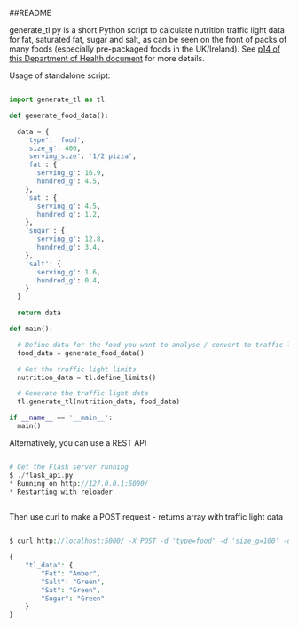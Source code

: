 ##README

generate_tl.py is a short Python script to calculate nutrition traffic light data for fat, saturated fat, sugar and salt, as can be seen on the front of packs of many foods (especially pre-packaged foods in the UK/Ireland).  See [p14 of this Department of Health document](https://www.gov.uk/government/uploads/system/uploads/attachment_data/file/300886/2902158_FoP_Nutrition_2014.pdf) for more details.
 
Usage of standalone script:

```python

import generate_tl as tl

def generate_food_data():

  data = {
    'type': 'food',
    'size_g': 400,
    'serving_size': '1/2 pizza',
    'fat': {
      'serving_g': 16.9,
      'hundred_g': 4.5,
    },
    'sat': {
      'serving_g': 4.5,
      'hundred_g': 1.2,
    },
    'sugar': {
      'serving_g': 12.8,
      'hundred_g': 3.4,
    },
    'salt': {
      'serving_g': 1.6,
      'hundred_g': 0.4,
    }
  }

  return data

def main():

  # Define data for the food you want to analyse / convert to traffic lights
  food_data = generate_food_data()

  # Get the traffic light limits
  nutrition_data = tl.define_limits()

  # Generate the traffic light data
  tl.generate_tl(nutrition_data, food_data)

if __name__ == '__main__':
  main()
```

Alternatively, you can use a REST API

```php

# Get the Flask server running
$ ./flask_api.py
* Running on http://127.0.0.1:5000/
* Restarting with reloader
 
```
Then use curl to make a POST request - returns array with traffic light data 

```php

$ curl http://localhost:5000/ -X POST -d 'type=food' -d 'size_g=100' -d 'fat_100=4.5' -d 'fat_serving=16.9' -d 'sat_100=1.2' -d 'sat_serving=4.5' -d 'sugar_100=3.4' -d 'sugar_serving=12.8'

{
    "tl_data": {
        "Fat": "Amber",
        "Salt": "Green",
        "Sat": "Green",
        "Sugar": "Green"
    }
}

```